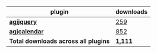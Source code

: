 plugin|downloads
------|----------
[**agjjquery**](https://www.npmjs.com/package/agjjquery)|[259](https://www.npmjs.com/package/agjjquery)
[**agjcalendar**](https://www.npmjs.com/package/agjcalendar)|[852](https://www.npmjs.com/package/agjcalendar)
**Total downloads across all plugins**|**1,111**
